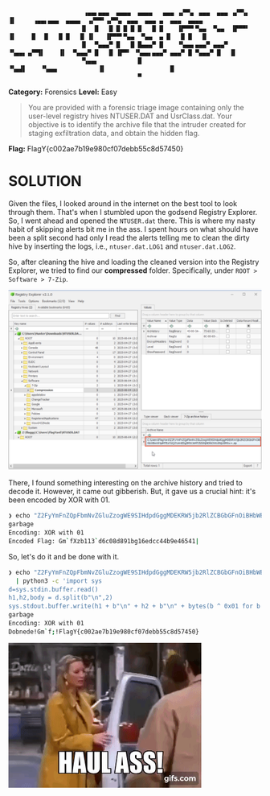 ```
                     ▗▄▄▖▄▄▄  ▄▄▄▄  ▄▄▄▄   ▄▄▄ ▗▞▀▚▖ ▄▄▄  ▄▄▄ ▗▞▀▚▖   ▐▌     ▗▄▄▖▄▄▄  ▄▄▄▄  ▗▞▀▀▘▗▞▀▚▖ ▄▄▄  ▄▄▄ ▄  ▄▄▄  ▄▄▄▄  
                    ▐▌  █   █ █ █ █ █   █ █    ▐▛▀▀▘▀▄▄  ▀▄▄  ▐▛▀▀▘   ▐▌    ▐▌  █   █ █   █ ▐▌   ▐▛▀▀▘▀▄▄  ▀▄▄  ▄ █   █ █   █ 
                    ▐▌  ▀▄▄▄▀ █   █ █▄▄▄▀ █    ▝▚▄▄▖▄▄▄▀ ▄▄▄▀ ▝▚▄▄▖▗▞▀▜▌    ▐▌  ▀▄▄▄▀ █   █ ▐▛▀▘ ▝▚▄▄▖▄▄▄▀ ▄▄▄▀ █ ▀▄▄▄▀ █   █ 
                    ▝▚▄▄▖           █                              ▝▚▄▟▌    ▝▚▄▄▖           ▐▌                  █             
                                    ▀                                                                                         
```

**Category:** Forensics
**Level:** Easy
> You are provided with a forensic triage image containing only the user-level registry hives NTUSER.DAT and UsrClass.dat. Your objective is to identify the archive file that the intruder created for staging exfiltration data, and obtain the hidden flag.

**Flag:** FlagY{c002ae7b19e980cf07debb55c8d57450}

# SOLUTION

Given the files, I looked around in the internet on the best tool to look through them. That's when I stumbled upon the godsend Registry Explorer. So, I went ahead and opened the `NTUSER.dat` there. This is where my nasty habit of skipping alerts bit me in the ass. I spent hours on what should have been a split second had only I read the alerts telling me to clean the dirty hive by inserting the logs, i.e., `ntuser.dat.LOG1` and `ntuser.dat.LOG2`.

So, after cleaning the hive and loading the cleaned version into the Registry Explorer, we tried to find our **compressed** folder. Specifically, under `ROOT > Software > 7-Zip`.

![](assets/compressed-re.png)

There, I found something interesting on the archive history and tried to decode it. However, it came out gibberish. But, it gave us a crucial hint: it's been encoded by XOR with 01.

```bash
❯ echo "Z2FyYmFnZQpFbmNvZGluZzogWE9SIHdpdGggMDEKRW5jb2RlZCBGbGFnOiBHbWBmWHpiMTEzYGQ2YzA4ZDg5MWJnMTZlZGNjNDRiOWU0NjU0MXw=" | base64 -d
garbage
Encoding: XOR with 01
Encoded Flag: Gm`fXzb113`d6c08d891bg16edcc44b9e46541|
```

So, let's do it and be done with it.

```bash
❯ echo "Z2FyYmFnZQpFbmNvZGluZzogWE9SIHdpdGggMDEKRW5jb2RlZCBGbGFnOiBHbWBmWHpiMTEzYGQ2YzA4ZDg5MWJnMTZlZGNjNDRiOWU0NjU0MXw=" | base64 -d \
  | python3 -c 'import sys
d=sys.stdin.buffer.read()
h1,h2,body = d.split(b"\n",2)
sys.stdout.buffer.write(h1 + b"\n" + h2 + b"\n" + bytes(b ^ 0x01 for b in body))'
garbage
Encoding: XOR with 01
Dobnede!Gm`f;!FlagY{c002ae7b19e980cf07debb55c8d57450}
```

![](/assets/images/haul-ass.gif)